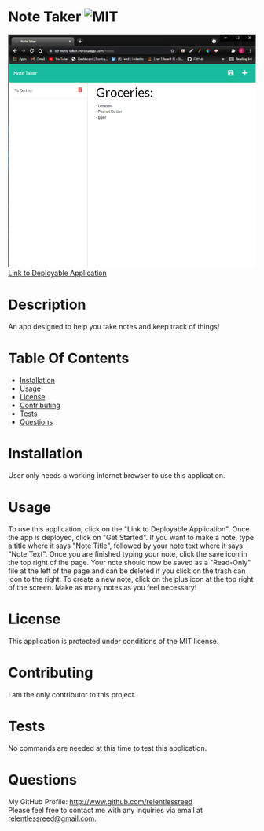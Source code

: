 # Note Taker  ![MIT](https://img.shields.io/badge/license-MIT-blue.svg)  
![Screenshot](./Assets/notetaker.png)  
[Link to Deployable Application](https://ejr-note-taker.herokuapp.com/notes)
# Description
An app designed to help you take notes and keep track of things!
# Table Of Contents
* [Installation](#installation)
* [Usage](#usage)
* [License](#license)
* [Contributing](#contributing)
* [Tests](#tests)
* [Questions](#questions)
# Installation
User only needs a working internet browser to use this application.
# Usage
To use this application, click on the "Link to Deployable Application". Once the app is deployed, click on "Get Started". If you want to make a note, type a title where it says "Note Title", followed by your note text where it says "Note Text". Once you are finished typing your note, click the save icon in the top right of the page. Your note should now be saved as a "Read-Only" file at the left of the page and can be deleted if you click on the trash can icon to the right. To create a new note, click on the plus icon at the top right of the screen. Make as many notes as you feel necessary!
# License
This application is protected under conditions of the MIT license.
# Contributing
I am the only contributor to this project.
# Tests
No commands are needed at this time to test this application.
# Questions
My GitHub Profile: http://www.github.com/relentlessreed  
Please feel free to contact me with any inquiries via email at relentlessreed@gmail.com.